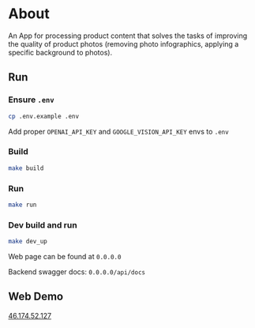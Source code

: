 # About

An App for processing product content that solves the tasks of improving the quality of product photos (removing photo infographics, applying a specific background to photos).


## Run

### Ensure `.env`
```bash
cp .env.example .env
```
Add proper `OPENAI_API_KEY` and `GOOGLE_VISION_API_KEY` envs to `.env`

### Build
```bash
make build
```

### Run
```bash
make run
```

### Dev build and run
```bash
make dev_up
```


Web page can be found at `0.0.0.0`

Backend swagger docs: `0.0.0.0/api/docs`

## Web Demo

[46.174.52.127](http://46.174.52.127/)
